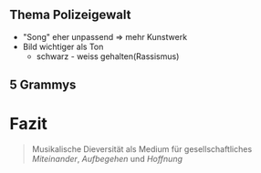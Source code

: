 ## Thema Polizeigewalt

- "Song" eher unpassend => mehr Kunstwerk
- Bild wichtiger als Ton
	- schwarz - weiss gehalten(Rassismus)

## 5 Grammys

# Fazit
>Musikalische Dieversität als Medium für gesellschaftliches *Miteinander*, *Aufbegehen* und *Hoffnung*

